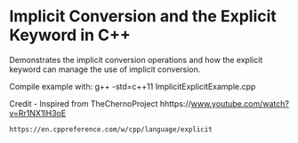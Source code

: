 # Implicit Conversion and the Explicit Keyword in C++

Demonstrates the implicit conversion operations and how the explicit keyword 
can manage the use of implicit conversion.

Compile example with:  g++ -std=c++11 ImplicitExplicitExample.cpp

Credit -
	Inspired from TheChernoProject
	hhttps://www.youtube.com/watch?v=Rr1NX1lH3oE

	https://en.cppreference.com/w/cpp/language/explicit
